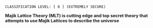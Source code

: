 
```
CLASSIFICATION LEVEL: [ 0 ] (EXTREMELY SECURE)
```

**Majik Lattice Theory (MLT) is cutting edge and top secret theory that attempts to use Majik Lattices to describe the universe**

